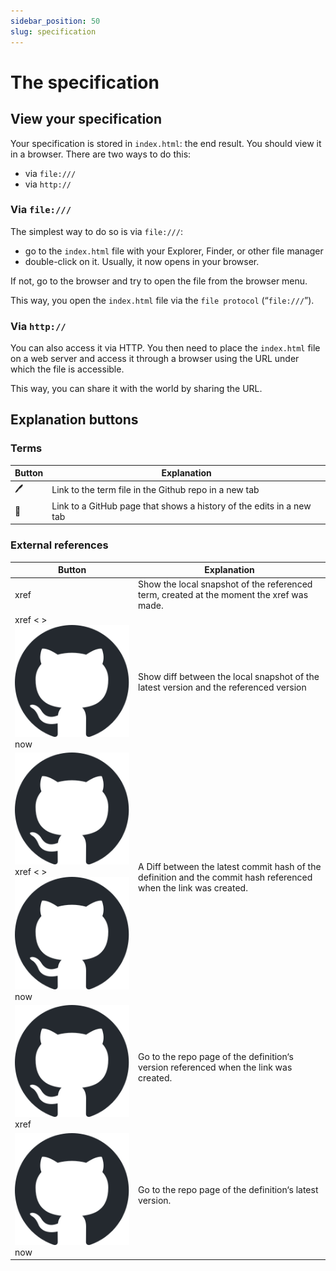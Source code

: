 ```yaml
---
sidebar_position: 50
slug: specification
---
```


# The specification

## View your specification

Your specification is stored in `index.html`: the end result. You should view it in a browser. There are two ways to do this:

- via `file:///`
- via `http://`

### Via `file:///`

The simplest way to do so is via `file:///`:
- go to the `index.html` file with your Explorer, Finder, or other file manager
- double-click on it. Usually, it now opens in your browser.

If not, go to the browser and try to open the file from the browser menu.

This way, you open the `index.html` file via the `file protocol` (“`file:///`”).

### Via `http://`

You can also access it via HTTP. You then need to place the `index.html` file on a web server and access it through a browser using the URL under which the file is accessible.

This way, you can share it with the world by sharing the URL.

## Explanation buttons

### Terms

| Button | Explanation |
|-|-|
| <span className='button-style-imitation'>🖊️</span> | Link to the term file in the Github repo in a new tab |
| <span className='button-style-imitation'>📅</span> | Link to a GitHub page that shows a history of the edits in a new tab |

### External references

| Button | Explanation |
|-|-|
| <span className='button-style-imitation'>xref</span>         | Show the local snapshot of the referenced term, created at the moment the xref was made. |
| <span className='button-style-imitation'>xref < > ![GitHub Mark](/img/github-mark.svg) now</span>  | Show diff between the local snapshot of the latest version and the referenced version |
| <span className='button-style-imitation'>![GitHub Mark](/img/github-mark.svg) xref < > ![GitHub Mark](/img/github-mark.svg) now</span> | A Diff between the latest commit hash of the definition and the commit hash referenced when the link was created. |
| <span className='button-style-imitation'>![GitHub Mark](/img/github-mark.svg) xref</span>         | Go to the repo page of the definition‘s version referenced when the link was created. |
| <span className='button-style-imitation'>![GitHub Mark](/img/github-mark.svg) now</span>          | Go to the repo page of the definition‘s latest version. |
